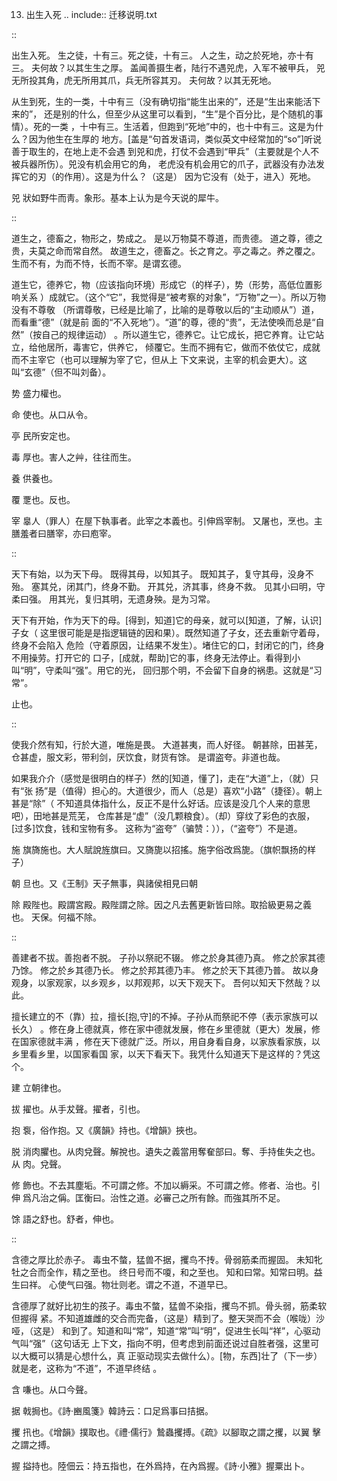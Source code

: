     
13. 出生入死
.. include:: 迁移说明.txt

::

  出生入死。
  生之徒，十有三。死之徒，十有三。
  人之生，动之於死地，亦十有三。
  夫何故？以其生生之厚。
  盖闻善摄生者，陆行不遇兕虎，入军不被甲兵，
  兕无所投其角，虎无所用其爪，兵无所容其刃。
  夫何故？以其无死地。

从生到死，生的一类，十中有三（没有确切指“能生出来的”，还是“生出来能活下来的”，
还是别的什么，但至少从这里可以看到，“生”是个百分比，是个随机的事情）。死的一类
，十中有三。生活着，但跑到“死地”中的，也十中有三。这是为什么？因为他生在生厚的
地方。[盖是“句首发语词，类似英文中经常加的“so”]听说善于取生的，在地上走不会遇
到兕和虎，打仗不会遇到“甲兵”（主要就是个人不被兵器所伤）。兕没有机会用它的角，
老虎没有机会用它的爪子，武器没有办法发挥它的刃（的作用）。这是为什么？（这是）
因为它没有（处于，进入）死地。

兕
  狀如野牛而靑。象形。基本上认为是今天说的犀牛。

::

  道生之，德畜之，物形之，势成之。
  是以万物莫不尊道，而贵德。
  道之尊，德之贵，夫莫之命而常自然。
  故道生之，德畜之。长之育之。亭之毒之。养之覆之。
  生而不有，为而不恃，长而不宰。是谓玄德。

道生它，德养它，物（应该指向环境）形成它（的样子），势（形势，高低位置影响关系
）成就它。（这个“它”，我觉得是“被考察的对象”，“万物”之一）。所以万物没有不尊敬
（所谓尊敬，已经是比喻了，比喻的是尊敬以后的“主动顺从”）道，而看重“德”（就是前
面的“不入死地”）。“道”的尊，德的“贵”，无法使唤而总是“自然”（按自己的规律运动）
。所以道生它，德养它。让它成长，把它养育。让它站立，给他居所，毒害它，供养它，
倾覆它。生而不拥有它，做而不依仗它，成就而不主宰它（也可以理解为宰了它，但从上
下文来说，主宰的机会更大）。这叫“玄德”（但不叫刘备）。

势
  盛力權也。

命
  使也。从口从令。

亭
  民所安定也。

毒
  厚也。害人之艸，往往而生。

養
  供養也。

覆
  覂也。反也。

宰
  辠人（罪人）在屋下執事者。此宰之本義也。引伸爲宰制。 又屠也，烹也。主
  膳羞者曰膳宰，亦曰庖宰。

::

  天下有始，以为天下母。
  既得其母，以知其子。
  既知其子，复守其母，没身不殆。
  塞其兑，闭其门，终身不勤。
  开其兑，济其事，终身不救。
  见其小曰明，守柔曰强。
  用其光，复归其明，无遗身殃。是为习常。

天下有开始，作为天下的母。[得到，知道]它的母亲，就可以[知道，了解，认识]子女（
这里很可能是是指逻辑链的因和果）。既然知道了子女，还去重新守着母，终身不会陷入
危险（守着原因，让结果不发生）。堵住它的口，封闭它的门，终身不用操劳。打开它的
口子，[成就，帮助]它的事，终身无法停止。看得到小叫“明”，守柔叫“强”。用它的光，
回归那个明，不会留下自身的祸患。这就是“习常”。
  
  止也。

::

  使我介然有知，行於大道，唯施是畏。
  大道甚夷，而人好径。
  朝甚除，田甚芜，仓甚虚，服文彩，带利剑，厌饮食，财货有馀。
  是谓盗夸。非道也哉。

如果我介介（感觉是很明白的样子）然的[知道，懂了]，走在“大道”上，（就）只有“张
扬”是（值得）担心的。大道很少，而人（总是）喜欢“小路”（捷径）。朝上甚是“除”（
不知道具体指什么，反正不是什么好话。应该是没几个人来的意思吧），田地甚是荒芜，
仓库甚是“虚”（没几颗粮食）。（却）穿纹了彩色的衣服，[过多]饮食，钱和宝物有多。
这称为“盗夸”（骗赞：）），（“盗夸”）不是道。

施
  旗旖施也。大人賦說旌旗曰。又旖旎以招搖。施字俗改爲旎。（旗帜飘扬的样子）

朝
  旦也。又《王制》天子無事，與諸侯相見曰朝

除
  殿陛也。殿謂宮殿。殿陛謂之除。因之凡去舊更新皆曰除。取拾級更易之義也。
  天保。何福不除。

::

  善建者不拔。善抱者不脱。
  子孙以祭祀不辍。
  修之於身其德乃真。
  修之於家其德乃馀。
  修之於乡其德乃长。
  修之於邦其德乃丰。
  修之於天下其德乃普。
  故以身观身，以家观家，以乡观乡，以邦观邦，以天下观天下。
  吾何以知天下然哉？以此。

擅长建立的不（靠）拉，擅长[抱,守]的不掉。子孙从而祭祀不停（表示家族可以长久）
。修在身上德就真，修在家中德就发展，修在乡里德就（更大）发展，修在国家德就丰满
，修在天下德就广泛。所以，用自身看自身，以家族看家族，以乡里看乡里，以国家看国
家，以天下看天下。我凭什么知道天下是这样的？凭这个。

建
  立朝律也。

拔
  擢也。从手犮聲。擢者，引也。

抱
  袌，俗作抱。又《廣韻》持也。《增韻》挾也。

脱
  消肉臞也。从肉兌聲。解挩也。遺失之義當用奪奞部曰。奪、手持隹失之也。从
  肉。兌聲。

修
  飾也。不去其塵垢。不可謂之修。不加以縟采。不可謂之修。修者、治也。引伸
  爲凡治之偁。匡衡曰。治性之道。必審己之所有餘。而強其所不足。

馀
  語之舒也。舒者，伸也。

::

  含德之厚比於赤子。
  毒虫不螫，猛兽不据，攫鸟不抟。骨弱筋柔而握固。
  未知牝牡之合而全作，精之至也。
  终日号而不嗄，和之至也。
  知和曰常。知常曰明。益生曰祥。
  心使气曰强。物壮则老。谓之不道，不道早已。

含德厚了就好比初生的孩子。毒虫不螫，猛兽不染指，攫鸟不抓。骨头弱，筋柔软但握得
紧。不知道雄雌的交合而完备，（这是）精到了。整天哭而不会（喉咙）沙哑，（这是）
和到了。知道和叫“常”，知道“常”叫“明”，促进生长叫“祥”，心驱动气叫“强”（这句话无
上下文，指向不明，但考虑到前面还说过自胜者强，这里可以大概可以猜是心想什么，真
正驱动现实去做什么）。[物，东西]壮了（下一步）就是老，这称为“不道”，不道早终结
。

含
  嗛也。从口今聲。

据
  戟挶也。《詩·豳風箋》韓詩云：口足爲事曰拮据。

攫
  扟也。《增韻》撲取也。《禮·儒行》鷙蟲攫搏。《疏》以腳取之謂之攫，以翼
  擊之謂之搏。

握
  搤持也。陸佃云：持五指也，在外爲持，在內爲握。《詩·小雅》握粟出卜。 

